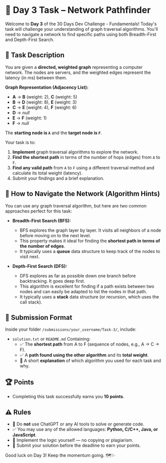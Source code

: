 # 🧩 Day 3 Task – Network Pathfinder

Welcome to **Day 3** of the 30 Days Dev Challenge - Fundamentals!
Today's task will challenge your understanding of graph traversal algorithms. You'll need to navigate a network to find specific paths using both Breadth-First and Depth-First Search.

## 📝 Task Description

You are given a **directed, weighted graph** representing a computer network. The nodes are servers, and the weighted edges represent the latency (in ms) between them.

**Graph Representation (Adjacency List):**
* **A** -> **B** (weight: 2), **C** (weight: 5)
* **B** -> **D** (weight: 8), **E** (weight: 3)
* **C** -> **E** (weight: 4), **F** (weight: 6)
* **D** -> *null*
* **E** -> **F** (weight: 1)
* **F** -> *null*

The **starting node is `A`** and the **target node is `F`**.

Your task is to:

1.  **Implement** graph traversal algorithms to explore the network.
2.  **Find the shortest path** in terms of the number of hops (edges) from `A` to `F`.
3.  **Find any valid path** from `A` to `F` using a different traversal method and calculate its total weight (latency).
4.  Submit your findings and a brief explanation.

## 🧠 How to Navigate the Network (Algorithm Hints)

You can use any graph traversal algorithm, but here are two common approaches perfect for this task:

* **Breadth-First Search (BFS):**
    * BFS explores the graph layer by layer. It visits all neighbors of a node before moving on to the next level.
    * This property makes it ideal for finding the **shortest path in terms of the number of edges**.
    * It typically uses a **queue** data structure to keep track of the nodes to visit next.

* **Depth-First Search (DFS):**
    * DFS explores as far as possible down one branch before backtracking. It goes deep first.
    * This algorithm is excellent for finding if a path exists between two nodes and can easily be adapted to list the nodes in that path.
    * It typically uses a **stack** data structure (or recursion, which uses the call stack).

## 📂 Submission Format

Inside your folder `/submissions/your_username/Task-3/`, include:

* `solution.txt` or `README.md`
    Containing:
    * ✅ The **shortest path** from A to F (sequence of nodes, e.g., A -> C -> F).
    * ✅ A **path found using the other algorithm** and its **total weight**.
    * 🧠 A short **explanation** of which algorithm you used for each task and why.

## 🏆 Points

* Completing this task successfully earns you **10 points**.

## ⚠️ Rules

* 🚫 Do **not** use ChatGPT or any AI tools to solve or generate code.
* ✅ You may use any of the allowed languages: **Python, C/C++, Java, or JavaScript**.
* 🧠 Implement the logic yourself — no copying or plagiarism.
* 📅 Submit your solution before the deadline to earn your points.

Good luck on Day 3! Keep the momentum going. 🗺️✨